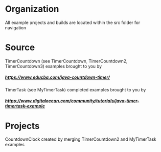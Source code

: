 # Organization

All example projects and builds are located within the src folder for navigation

# Source

TimerCountdown (see TimerCountdown, TimerCountdown2, TimerCountdown3) examples brought to you by 
##### https://www.educba.com/java-countdown-timer/

TimerTask (see MyTimerTask) completed examples brought to you by
##### https://www.digitalocean.com/community/tutorials/java-timer-timertask-example


# Projects
CountdownClock created by merging TimerCountdown2 and MyTimerTask examples

